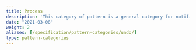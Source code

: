 ```yaml
---
title: Process
description: 'This category of pattern is a general category for notifications related to processing other notifications.'
date: "2021-03-08"
weight: 2
aliases: [/specification/pattern-categories/undo/]
type: pattern-categories
---
```

